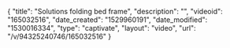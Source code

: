 {
    "title": "Solutions folding bed frame",
    "description": "",
    "videoid": "165032516",
    "date_created": "1529960191",
    "date_modified": "1530016334",
    "type": "captivate",
    "layout": "video",
    "url": "\/v\/94325240746\/165032516"
}